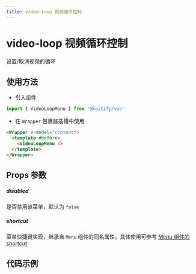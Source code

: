 ```yaml
---
title: video-loop 视频循环控制
---
```


# video-loop 视频循环控制

设置/取消视频的循环

## 使用方法

- 引入组件

```ts
import { VideoLoopMenu } from '@kaitify/vue'
```

- 在 `Wrapper` 包裹器插槽中使用

```html
<Wrapper v-model="content">
  <template #before>
    <VideoLoopMenu />
  </template>
</Wrapper>
```

## Props 参数

##### disabled <Badge type="danger" text="boolean" />

是否禁用该菜单，默认为 `false`

##### shortcut <Badge type="danger" text="(e: KeyboardEvent) => boolean" />

菜单快捷键实现，继承自 `Menu` 组件的同名属性，具体使用可参考 [Menu 组件的 shortcut](/guide/menu#shortcut)

## 代码示例

<Wrapper :dark="isDark" v-model="content" placeholder="输入内容..." style="width:100%;height:200px;">
  <template #before>
    <div style="margin-bottom:10px;">
      <VideoLoopMenu />
    </div>
  </template>
</Wrapper>

<script lang="ts" setup>
import { useData } from 'vitepress'
import { Wrapper, VideoLoopMenu } from '../../../lib/kaitify-vue.es.js'
import { ref } from 'vue'
const { isDark } = useData()
const content = ref('<p><video autoplay muted controls src="https://bpic.588ku.com/video_listen/588ku_preview/24/11/19/09/17/09/video673be7151b5b9.mp4"></video></p>')
</script>
